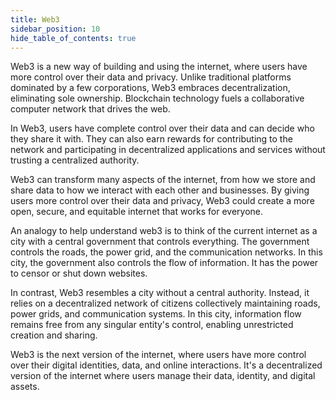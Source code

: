 ```yaml
---
title: Web3
sidebar_position: 10
hide_table_of_contents: true
---
```


Web3 is a new way of building and using the internet, where users have more control over their data and privacy. Unlike traditional platforms dominated by a few corporations, Web3 embraces decentralization, eliminating sole ownership. Blockchain technology fuels a collaborative computer network that drives the web.

In Web3, users have complete control over their data and can decide who they share it with. They can also earn rewards for contributing to the network and participating in decentralized applications and services without trusting a centralized authority.

Web3 can transform many aspects of the internet, from how we store and share data to how we interact with each other and businesses. By giving users more control over their data and privacy, Web3 could create a more open, secure, and equitable internet that works for everyone.

An analogy to help understand web3 is to think of the current internet as a city with a central government that controls everything. The government controls the roads, the power grid, and the communication networks. In this city, the government also controls the flow of information. It has the power to censor or shut down websites.

In contrast, Web3 resembles a city without a central authority. Instead, it relies on a decentralized network of citizens collectively maintaining roads, power grids, and communication systems. In this city, information flow remains free from any singular entity's control, enabling unrestricted creation and sharing.

Web3 is the next version of the internet, where users have more control over their digital identities, data, and online interactions. It's a decentralized version of the internet where users manage their data, identity, and digital assets.

